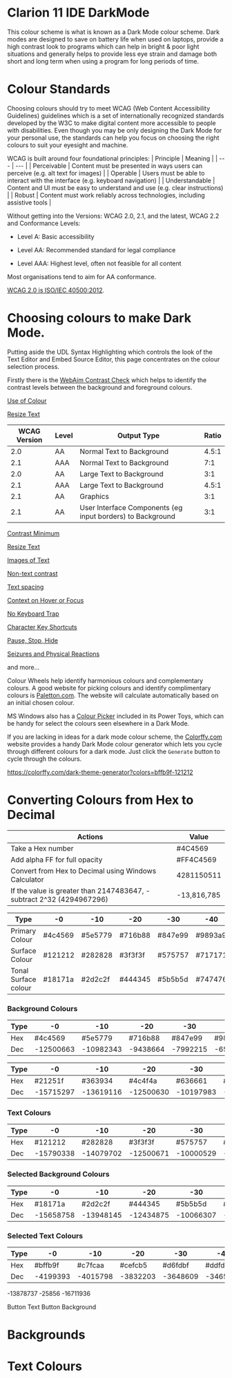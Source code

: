 # Clarion 11 IDE DarkMode

This colour scheme is what is known as a Dark Mode colour scheme. Dark modes are designed to save on battery life when used on laptops, provide a high contrast look to programs which can help in bright & poor light situations and generally helps to provide less eye strain and damage both short and long term when using a program for long periods of time.


# Colour Standards

Choosing colours should try to meet WCAG (Web Content Accessibility Guidelines) guidelines which is a set of internationally recognized standards developed by the W3C to make digital content more accessible to people with disabilities. Even though you may be only designing the Dark Mode for your personal use, the standards can help you focus on choosing the right colours to suit your eyesight and machine.

WCAG is built around four foundational principles:
| Principle | Meaning | 
| --- | --- |
| Perceivable | Content must be presented in ways users can perceive (e.g. alt text for images) | 
| Operable | Users must be able to interact with the interface (e.g. keyboard navigation) | 
| Understandable | Content and UI must be easy to understand and use (e.g. clear instructions) | 
| Robust | Content must work reliably across technologies, including assistive tools | 

Without getting into the Versions: WCAG 2.0, 2.1, and the latest, WCAG 2.2 and Conformance Levels:
- Level A: Basic accessibility

- Level AA: Recommended standard for legal compliance

- Level AAA: Highest level, often not feasible for all content

Most organisations tend to aim for AA conformance. 

[WCAG 2.0 is ISO/IEC 40500:2012](https://www.w3.org/TR/WCAG20/).




# Choosing colours to make Dark Mode.
Putting aside the UDL Syntax Highlighting which controls the look of the Text Editor and Embed Source Editor, this page concentrates on the colour selection process.

Firstly there is the [WebAim Contrast Check](https://webaim.org/resources/contrastchecker/) which helps to identify the contrast levels between the background and foreground colours. 

[Use of Colour](https://www.w3.org/WAI/WCAG22/quickref/?showtechniques=141#use-of-color)

[Resize Text](https://www.w3.org/WAI/WCAG22/Understanding/resize-text.html)



| WCAG Version | Level | Output Type | Ratio 
| --- | --- | --- | --- | 
| 2.0 | AA | Normal Text to Background | 4.5:1 |
| 2.1 | AAA | Normal Text to Background | 7:1 | 
| 2.0 | AA | Large Text to Background | 3:1 |
| 2.1 | AAA | Large Text to Background | 4.5:1 |
| 2.1 | AA | Graphics | 3:1 |
| 2.1 | AA | User Interface Components (eg input borders) to Background | 3:1 |

[Contrast Minimum](https://www.w3.org/TR/wcag2ict-22/#contrast-minimum)

[Resize Text](https://www.w3.org/TR/wcag2ict-22/#resize-text)

[Images of Text](https://www.w3.org/TR/wcag2ict-22/#images-of-text)

[Non-text contrast](https://www.w3.org/TR/wcag2ict-22/#non-text-contrast)

[Text spacing](https://www.w3.org/TR/wcag2ict-22/#text-spacing)

[Context on Hover or Focus](https://www.w3.org/TR/wcag2ict-22/#content-on-hover-or-focus)

[No Keyboard Trap](https://www.w3.org/TR/wcag2ict-22/#no-keyboard-trap)

[Character Key Shortcuts](https://www.w3.org/TR/wcag2ict-22/#character-key-shortcuts)

[Pause, Stop, Hide](https://www.w3.org/TR/wcag2ict-22/#pause-stop-hide)

[Seizures and Physical Reactions](https://www.w3.org/TR/wcag2ict-22/#seizures-and-physical-reactions)

and more...



Colour Wheels help identify harmonious colours and complementary colours. A good website for picking colours and identify complimentary colours is [Paletton.com](https://paletton.com). The website will calculate automatically based on an initial chosen colour.

MS Windows also has a [Colour Picker](https://learn.microsoft.com/en-us/windows/powertoys/color-picker) included in its Power Toys, which can be handy for select the colours seen elsewhere in a Dark Mode.

If you are lacking in ideas for a dark mode colour scheme, the [Colorffy.com](https://colorffy.com/dark-theme-generator) website provides a handy Dark Mode colour generator which lets you cycle through different colours for a dark mode. Just click the ```Generate``` button to cycle through the colours.

https://colorffy.com/dark-theme-generator?colors=bffb9f-121212

# Converting Colours from Hex to Decimal

| Actions | Value |
| --- | --- |
| Take a Hex number | #4C4569 |
| Add alpha FF for full opacity | #FF4C4569 | 
| Convert from Hex to Decimal using Windows Calculator| 4281150511 |
| If the value is greater than 2147483647, - subtract 2^32 (4294967296) | -13,816,785 |

 

| Type | -0 | -10 | -20 | -30 | -40 | -50 |
| --- | --- | --- | --- | --- | --- | --- |
| Primary Colour | #4c4569 | #5e5779 | #716b88 | #847e99 | #9893a9 | #aca7ba |
| Surface Colour | #121212 | #282828 | #3f3f3f | #575757 | #717171 | #8b8b8b |
| Tonal Surface colour | #18171a | #2d2c2f | #444345 | #5b5b5d | #747476 | #8f8e90 |

### Background Colours
 
| Type | -0 | -10 | -20 | -30 | -40 | -50 |
|------|--------|--------|--------|--------|--------|--------|
| Hex  | #4c4569 | #5e5779 | #716b88 | #847e99 | #9893a9 | #aca7ba |
| Dec  | -12500663 | -10982343 | -9438664 | -7992215 | -6577063 | -5161910 |

| Type | -0 | -10 | -20 | -30 | -40 | -50 |
|------|--------|--------|--------|--------|--------|--------|
| Hex  | #21251f | #363934 | #4c4f4a | #636661 | #7b7e79 | #949693 |
| Dec  | -15715297 | -13619116 | -12500630 | -10197983 | -8421503 | -7048805 |

 
### Text Colours
 
| Type | -0 | -10 | -20 | -30 | -40 | -50 |
|------|--------|--------|--------|--------|--------|--------|
| Hex  | #121212 | #282828 | #3f3f3f | #575757 | #717171 | #8b8b8b |
| Dec  | -15790338 | -14079702 | -12500671 | -10000529 | -7385471 | -6447715 |

 
### Selected Background Colours
 
| Type | -0 | -10 | -20 | -30 | -40 | -50 |
|------|--------|--------|--------|--------|--------|--------|
| Hex  | #18171a | #2d2c2f | #444345 | #5b5b5d | #747476 | #8f8e90 |
| Dec  | -15658758 | -13948145 | -12434875 | -10066307 | -7457898 | -6710880 |

 
### Selected Text Colours

| Type | -0      | -10     | -20     | -30     | -40     | -50     |
|------|---------|---------|---------|---------|---------|---------|
| Hex  | #bffb9f | #c7fcaa | #cefcb5 | #d6fdbf | #ddfdca | #e4fed5 |
| Dec  | -4199393 | -4015798 | -3832203 | -3648609 | -3465014 | -3281419 |
 

<DockTabStripAppearance>
  <xGradientBegin>-13878737</xGradientBegin>      <!-- #ff2d2c2f -13,816,785 -->
  <xGradientEnd>-25856</xGradientEnd>          <!-- #ff444345 -12,303,547-->
  <xTextColor>-16711936</xTextColor>           <!-- Lime Green (#00FF00) -->
</DockTabStripAppearance>



Button Text
Button Background


# Backgrounds

# Text Colours

# 